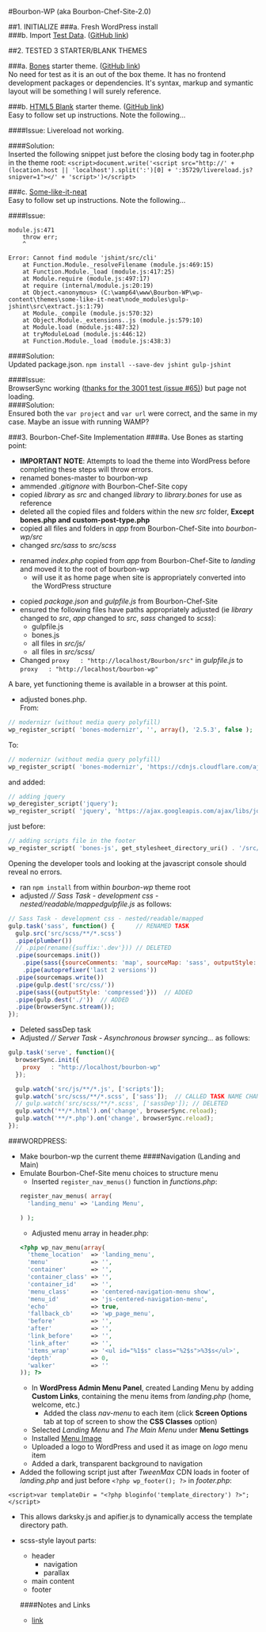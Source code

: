 #Bourbon-WP (aka Bourbon-Chef-Site-2.0)

##1. INITIALIZE
###a. Fresh WordPress install  
###b. Import [Test Data](http://wptest.io/). ([GitHub link](https://github.com/poststatus))  

##2. TESTED 3 STARTER/BLANK THEMES  

###a. [Bones](http://themble.com/bones/) starter theme. ([GitHub link](https://github.com/eddiemachado/bones))  
No need for test as it is an out of the box theme.  It has no frontend development packages or dependencies.  It's syntax, markup and symantic layout will be something I will surely reference.

###b. [HTML5 Blank](http://html5blank.com/) starter theme. ([GitHub link](https://github.com/toddmotto/html5blank))  
Easy to follow set up instructions. Note the following...   

####Issue:
Livereload not working.  

####Solution:  
Inserted the following snippet just before the closing body tag in footer.php in the theme root:  `<script>document.write('<script src="http://' + (location.host || 'localhost').split(':')[0] + ':35729/livereload.js?snipver=1"></' + 'script>')</script>`


###c. [Some-like-it-neat](https://github.com/digisavvy/some-like-it-neat)  
Easy to follow set up instructions. Note the following...  

####Issue:  
```console
module.js:471
    throw err;
    ^

Error: Cannot find module 'jshint/src/cli'
    at Function.Module._resolveFilename (module.js:469:15)
    at Function.Module._load (module.js:417:25)
    at Module.require (module.js:497:17)
    at require (internal/module.js:20:19)
    at Object.<anonymous> (C:\wamp64\www\Bourbon-WP\wp-content\themes\some-like-it-neat\node_modules\gulp-jshint\src\extract.js:1:79)
    at Module._compile (module.js:570:32)
    at Object.Module._extensions..js (module.js:579:10)
    at Module.load (module.js:487:32)
    at tryModuleLoad (module.js:446:12)
    at Function.Module._load (module.js:438:3)
```
####Solution:  
Updated package.json. `npm install --save-dev jshint gulp-jshint`

####Issue:  
BrowserSync working ([thanks for the 3001 test (issue #65)](https://github.com/digisavvy/some-like-it-neat/issues/65)) but page not loading.  
####Solution:  
Ensured both the `var project` and `var url` were correct, and the same in my case.  Maybe an issue with running WAMP?  

###3. Bourbon-Chef-Site Implementation
####a. Use Bones as starting point:  
+ **IMPORTANT NOTE**: Attempts to load the theme into WordPress before completing these steps will throw errors.  
+ renamed bones-master to bourbon-wp
+ ammended _.gitignore_ with Bourbon-Chef-Site copy
+ copied _library_ as _src_ and changed _library_ to _library.bones_ for use as reference  
+ deleted all the copied files and folders within the new _src_ folder, **Except bones.php and custom-post-type.php**  
+ copied all files and folders in _app_ from Bourbon-Chef-Site into _bourbon-wp/src_
+ changed _src/sass_ to _src/scss_
- renamed _index.php_ copied from _app_ from Bourbon-Chef-Site to _landing_ and moved it to the root of bourbon-wp
  - will use it as home page when site is appropriately converted into the WordPress structure
+ copied _package.json_ and _gulpfile.js_ from Bourbon-Chef-Site
+ ensured the following files have paths appropriately adjusted (ie _library_ changed to _src_, _app_ changed to _src_, _sass_ changed to _scss_):  
  + gulpfile.js  
  + bones.js
  + all files in _src/js/_  
  + all files in _src/scss/_  
+ Changed `proxy   : "http://localhost/Bourbon/src"` in _gulpfile.js_ to `proxy   : "http://localhost/bourbon-wp"`  


A bare, yet functioning theme is available in a browser at this point.

+ adjusted bones.php.   
From:
```php
// modernizr (without media query polyfill)
wp_register_script( 'bones-modernizr', '', array(), '2.5.3', false );
```

To:  
```php
// modernizr (without media query polyfill)
wp_register_script( 'bones-modernizr', 'https://cdnjs.cloudflare.com/ajax/libs/modernizr/2.8.3/modernizr.min.js', array(), '2.5.3', false );
```

and added:   
```php
// adding jquery
wp_deregister_script('jquery');
wp_register_script( 'jquery', 'https://ajax.googleapis.com/ajax/libs/jquery/3.1.1/jquery.min.js', false);
```  
just before:    
```php
// adding scripts file in the footer
wp_register_script( 'bones-js', get_stylesheet_directory_uri() . '/src/js/script.js', array( 'jquery' ), '', true );
```  

Opening the developer tools and looking at the javascript console should reveal no errors.  

+ ran `npm install` from within _bourbon-wp_ theme root
+ adjusted _// Sass Task - development css - nested/readable/mappedgulpfile.js_ as follows:
```javascript
// Sass Task - development css - nested/readable/mapped
gulp.task('sass', function() {      // RENAMED TASK
  gulp.src('src/scss/**/*.scss')
  .pipe(plumber())
  // .pipe(rename({suffix:'.dev'})) // DELETED
  .pipe(sourcemaps.init())
    .pipe(sass({sourceComments: 'map', sourceMap: 'sass', outputStyle: 'nested'}))
    .pipe(autoprefixer('last 2 versions'))
  .pipe(sourcemaps.write())
  .pipe(gulp.dest('src/css/'))
  .pipe(sass({outputStyle: 'compressed'}))  // ADDED
  .pipe(gulp.dest('./'))  // ADDED
  .pipe(browserSync.stream());
});
```   
+ Deleted sassDep task  
+ Adjusted _// Server Task - Asynchronous browser syncing..._ as follows:  
```javascript
gulp.task('serve', function(){
  browserSync.init({
    proxy   : "http://localhost/bourbon-wp"
  });

  gulp.watch('src/js/**/*.js', ['scripts']);
  gulp.watch('src/scss/**/*.scss', ['sass']);  // CALLED TASK NAME CHANGE sassDev to sass
  // gulp.watch('src/scss/**/*.scss', ['sassDep']); // DELETED
  gulp.watch('**/*.html').on('change', browserSync.reload);
  gulp.watch('**/*.php').on('change', browserSync.reload);
});
```  
###WORDPRESS:
+ Make bourbon-wp the current theme
####Navigation (Landing and Main)
+ Emulate Bourbon-Chef-Site menu choices to structure menu  
  + Inserted `register_nav_menus()` function in _functions.php_:
  ```php
  register_nav_menus( array(
  	'landing_menu' => 'Landing Menu',

  ) );  
  ```
  + Adjusted menu array in header.php:
  ```php
  <?php wp_nav_menu(array(
    'theme_location'  => 'landing_menu',
    'menu'            => '',
    'container'       => '',
    'container_class' => '',
    'container_id'    => '',
    'menu_class'      => 'centered-navigation-menu show',
    'menu_id'         => 'js-centered-navigation-menu',
    'echo'            => true,
    'fallback_cb'     => 'wp_page_menu',
    'before'          => '',
    'after'           => '',
    'link_before'     => '',
    'link_after'      => '',
    'items_wrap'      => '<ul id="%1$s" class="%2$s">%3$s</ul>',
    'depth'           => 0,
    'walker'          => ''
  )); ?>
  ```
  + In **WordPress Admin Menu Panel**, created Landing Menu by adding **Custom Links**, containing the menu items from _landing.php_ (home, welcome, etc.)
    + Added the class _nav-menu_ to each item (click **Screen Options** tab at top of screen to show the **CSS Classes** option)
  + Selected _Landing Menu_ and _The Main Menu_ under **Menu Settings**
  + Installed [Menu Image](https://wordpress.org/plugins/menu-image/)
  + Uploaded a logo to WordPress and used it as image on _logo_ menu item
  + Added a dark, transparent background to navigation
+ Added the following script just after _TweenMax_ CDN loads in footer of _landing.php_ and just before `<?php wp_footer(); ?>` in _footer.php_:  
```html5blank
<script>var templateDir = "<?php bloginfo('template_directory') ?>";</script>
```
  + This allows darksky.js and apifier.js to dynamically access the template directory path.
- scss-style layout parts:
  - header
    - navigation
    - parallax
  - main content
  - footer

  ####Notes and Links
  - [link](https://wordimpress.com/adding-custom-classes-to-wordpress-wp_nav_menu/)
